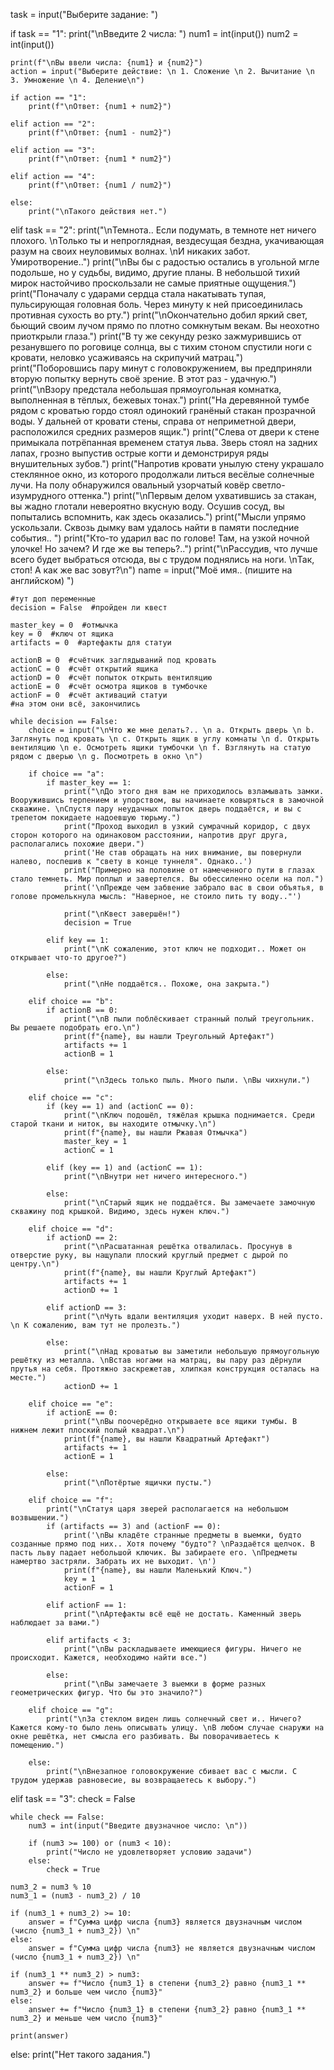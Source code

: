 task = input("Выберите задание: ")

if task == "1":
    print("\nВведите 2 числа: ")
    num1 = int(input())
    num2 = int(input())
    
    print(f"\nВы ввели числа: {num1} и {num2}")
    action = input("Выберите действие: \n 1. Сложение \n 2. Вычитание \n 3. Умножение \n 4. Деление\n")
    
    if action == "1":
        print(f"\nОтвет: {num1 + num2}")
        
    elif action == "2":
        print(f"\nОтвет: {num1 - num2}")
        
    elif action == "3":
        print(f"\nОтвет: {num1 * num2}")
        
    elif action == "4":
        print(f"\nОтвет: {num1 / num2}")
        
    else:
        print("\nТакого действия нет.")

elif task == "2":
    print("\nТемнота.. Если подумать, в темноте нет ничего плохого. \nТолько ты и непроглядная, вездесущая бездна, укачивающая разум на своих неуловимых волнах. \nИ никаких забот. Умиротворение..")
    print("\nВы бы с радостью остались в угольной мгле подольше, но у судьбы, видимо, другие планы. В небольшой тихий мирок настойчиво проскользали не самые приятные ощущения.")
    print("Поначалу с ударами сердца стала накатывать тупая, пульсирующая головная боль. Через минуту к ней присоединилась противная сухость во рту.")
    print("\nОкончательно добил яркий свет, бьющий своим лучом прямо по плотно сомкнутым векам. Вы неохотно приоткрыли глаза.")
    print("В ту же секунду резко зажмурившись от резанувшего по роговице солнца, вы с тихим стоном спустили ноги с кровати, неловко усаживаясь на скрипучий матрац.")
    print("Поборовшись пару минут с головокружением, вы предприняли вторую попытку вернуть своё зрение. В этот раз - удачную.")
    print("\nВзору предстала небольшая прямоугольная комнатка, выполненная в тёплых, бежевых тонах.")
    print("На деревянной тумбе рядом с кроватью гордо стоял одинокий гранёный стакан прозрачной воды. У дальней от кровати стены, справа от неприметной двери, расположился средних размеров ящик.")
    print("Слева от двери к стене примыкала потрёпанная временем статуя льва. Зверь стоял на задних лапах, грозно выпустив острые когти и демонстрируя ряды внушительных зубов.")
    print("Напротив кровати унылую стену украшало стеклянное окно, из которого продолжали литься весёлые солнечные лучи. На полу обнаружился овальный узорчатый ковёр светло-изумрудного оттенка.")
    print("\nПервым делом ухватившись за стакан, вы жадно глотали невероятно вкусную воду. Осушив сосуд, вы попытались вспомнить, как здесь оказались.")
    print("Мысли упрямо ускользали. Сквозь дымку вам удалось найти в памяти последние события.. ")
    print("Кто-то ударил вас по голове! Там, на узкой ночной улочке! Но зачем? И где же вы теперь?..")
    print("\nРассудив, что лучше всего будет выбраться отсюда, вы с трудом поднялись на ноги. \nТак, стоп! А как же вас зовут?\n")
    name = input("Моё имя.. (пишите на английском) ")
    
    #тут доп переменные
    decision = False  #пройден ли квест
    
    master_key = 0  #отмычка
    key = 0  #ключ от ящика
    artifacts = 0  #артефакты для статуи
    
    actionB = 0  #счётчик заглядываний под кровать
    actionC = 0  #счёт открытий ящика
    actionD = 0  #счёт попыток открыть вентиляцию
    actionE = 0  #счёт осмотра ящиков в тумбочке
    actionF = 0  #счёт активаций статуи
    #на этом они всё, закончились
    
    while decision == False:
        choice = input("\nЧто же мне делать?.. \n a. Открыть дверь \n b. Заглянуть под кровать \n c. Открыть ящик в углу комнаты \n d. Открыть вентиляцию \n e. Осмотреть ящики тумбочки \n f. Взглянуть на статую рядом с дверью \n g. Посмотреть в окно \n")
        
        if choice == "a":
            if master_key == 1:
                print("\nДо этого дня вам не приходилось взламывать замки. Вооружившись терпением и упорством, вы начинаете ковыряться в замочной скважине. \nСпустя пару неудачных попыток дверь поддаётся, и вы с трепетом покидаете надоевшую тюрьму.")
                print("Проход выходил в узкий сумрачный коридор, с двух сторон которого на одинаковом расстоянии, напротив друг друга, располагались похожие двери.")
                print('Не став обращать на них внимание, вы повернули налево, поспешив к "свету в конце туннеля". Однако..')
                print("Примерно на половине от намеченного пути в глазах стало темнеть. Мир поплыл и завертелся. Вы обессиленно осели на пол.")
                print('\nПрежде чем забвение забрало вас в свои объятья, в голове промелькнула мысль: "Наверное, не стоило пить ту воду.."')
                
                print("\nКвест завершён!")
                decision = True
            
            elif key == 1:
                print("\nК сожалению, этот ключ не подходит.. Может он открывает что-то другое?")
            
            else:
                print("\nНе поддаётся.. Похоже, она закрыта.")
        
        elif choice == "b":
            if actionB == 0:
                print("\nВ пыли поблёскивает странный полый треугольник. Вы решаете подобрать его.\n")
                print(f"{name}, вы нашли Треугольный Артефакт")
                artifacts += 1
                actionB = 1
            
            else:
                print("\nЗдесь только пыль. Много пыли. \nВы чихнули.")
        
        elif choice == "c":
            if (key == 1) and (actionC == 0):
                print("\nКлюч подошёл, тяжёлая крышка поднимается. Среди старой ткани и ниток, вы находите отмычку.\n")
                print(f"{name}, вы нашли Ржавая Отмычка")
                master_key = 1
                actionC = 1
            
            elif (key == 1) and (actionC == 1):
                print("\nВнутри нет ничего интересного.")
            
            else:
                print("\nСтарый ящик не поддаётся. Вы замечаете замочную скважину под крышкой. Видимо, здесь нужен ключ.")
        
        elif choice == "d":
            if actionD == 2:
                print("\nРасшатанная решётка отвалилась. Просунув в отверстие руку, вы нащупали плоский круглый предмет с дырой по центру.\n")
                print(f"{name}, вы нашли Круглый Артефакт")
                artifacts += 1
                actionD += 1
            
            elif actionD == 3:
                print("\nЧуть вдали вентиляция уходит наверх. В ней пусто. \n К сожалению, вам тут не пролезть.")
            
            else:
                print("\nНад кроватью вы заметили небольшую прямоугольную решётку из металла. \nВстав ногами на матрац, вы пару раз дёрнули прутья на себя. Протяжно заскрежетав, хлипкая конструкция осталась на месте.")
                actionD += 1
        
        elif choice == "e":
            if actionE == 0:
                print("\nВы поочерёдно открываете все ящики тумбы. В нижнем лежит плоский полый квадрат.\n")
                print(f"{name}, вы нашли Квадратный Артефакт")
                artifacts += 1 
                actionE = 1 
            
            else:
                print("\nПотёртые ящички пусты.")
        
        elif choice == "f":
            print("\nСтатуя царя зверей располагается на небольшом возвышении.")
            if (artifacts == 3) and (actionF == 0):
                print('\nВы кладёте странные предметы в выемки, будто созданные прямо под них.. Хотя почему "будто"? \nРаздаётся щелчок. В пасть льву падает небольшой ключик. Вы забираете его. \nПредметы намертво застряли. Забрать их не выходит. \n')
                print(f"{name}, вы нашли Маленький Ключ.")
                key = 1
                actionF = 1
            
            elif actionF == 1:
                print("\nАртефакты всё ещё не достать. Каменный зверь наблюдает за вами.")
            
            elif artifacts < 3:
                print("\nВы раскладываете имеющиеся фигуры. Ничего не происходит. Кажется, необходимо найти все.")
            
            else:
                print("\nВы замечаете 3 выемки в форме разных геометрических фигур. Что бы это значило?")
        
        elif choice == "g":
            print("\nЗа стеклом виден лишь солнечный свет и.. Ничего? Кажется кому-то было лень описывать улицу. \nВ любом случае снаружи на окне решётка, нет смысла его разбивать. Вы поворачиваетесь к помещению.")
        
        else:
            print("\nВнезапное головокружение сбивает вас с мысли. С трудом удержав равновесие, вы возвращаетесь к выбору.")

elif task == "3":
    check = False
    
    while check == False:
        num3 = int(input("Введите двузначное число: \n"))
        
        if (num3 >= 100) or (num3 < 10):
            print("Число не удовлетворяет условию задачи")
        else:
            check = True
    
    num3_2 = num3 % 10
    num3_1 = (num3 - num3_2) / 10
    
    if (num3_1 + num3_2) >= 10:
        answer = f"Сумма цифр числа {num3} является двузначным числом (число {num3_1 + num3_2}) \n"
    else:
        answer = f"Сумма цифр числа {num3} не является двузначным числом (число {num3_1 + num3_2}) \n"
    
    if (num3_1 ** num3_2) > num3:
        answer += f"Число {num3_1} в степени {num3_2} равно {num3_1 ** num3_2} и больше чем число {num3}"
    else:
        answer += f"Число {num3_1} в степени {num3_2} равно {num3_1 ** num3_2} и меньше чем число {num3}"
    
    print(answer)

else:
    print("Нет такого задания.")
